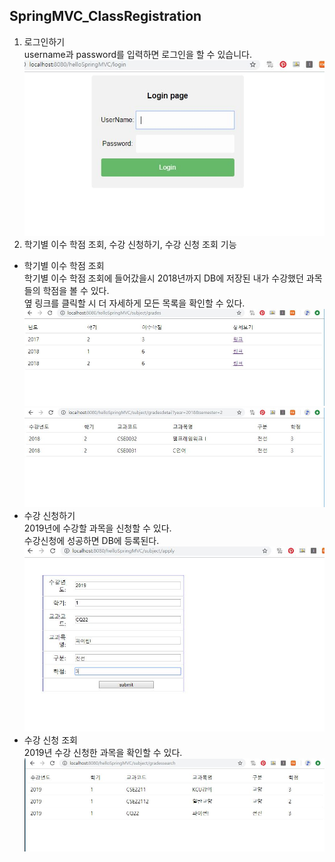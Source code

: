 ## SpringMVC_ClassRegistration


1. 로그인하기  
username과 password를 입력하면 로그인을 할 수 있습니다.
![info1](./doc/login.JPG)  
2. 학기별 이수 학점 조회, 수강 신청하기, 수강 신청 조회 기능  
* 학기별 이수 학점 조회  
학기별 이수 학점 조회에 들어갔을시 2018년까지 DB에 저장된 내가 수강했던 과목들의 학점을 볼 수 있다.  
옆 링크를 클릭할 시 더 자세하게 모든 목록을 확인할 수 있다.
![info1](./doc/grades.JPG)  
![info1](./doc/gradesdetail.JPG)    
* 수강 신청하기  
2019년에 수강할 과목을 신청할 수 있다.  
수강신청에 성공하면 DB에 등록된다.  
![info1](./doc/registration.JPG)    
* 수강 신청 조회  
2019년 수강 신청한 과목을 확인할 수 있다.
![info1](./doc/search.JPG)
